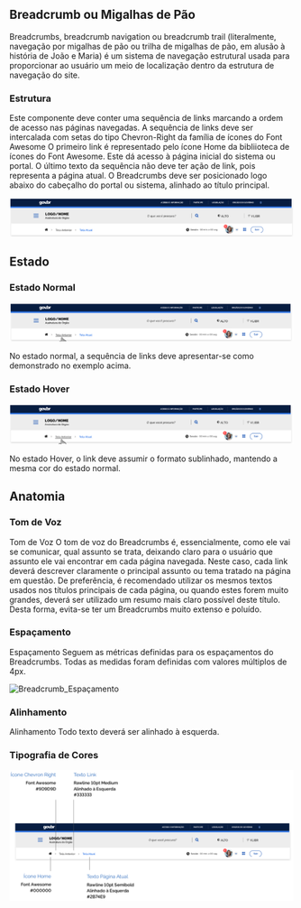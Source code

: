 
## Breadcrumb ou Migalhas de Pão

Breadcrumbs, breadcrumb navigation ou breadcrumb trail (literalmente, navegação por migalhas de pão ou trilha de migalhas de pão, em alusão à história de João e Maria) é um sistema de navegação estrutural usada para proporcionar ao usuário um meio de localização dentro da estrutura de navegação do site.

### Estrutura

Este componente deve conter uma sequência de links marcando a ordem de acesso nas páginas navegadas. A sequência de links deve ser intercalada com setas do tipo Chevron-Right da família de ícones do Font Awesome O primeiro link é representado pelo ícone Home da bibliioteca de ícones do Font Awesome. Este dá acesso à página inicial do sistema ou portal. O último texto da sequência não deve ter ação de link, pois representa a página atual. O Breadcrumbs deve ser posicionado logo abaixo do cabeçalho do portal ou sistema, alinhado ao título principal.

![Breadcrumb_Estrutura](../../assets/images/components_img/breadcrumb/Breadcrumb_Estrutura.png)

## Estado

### Estado Normal

![Breadcrumb_Estado_Normal](../../assets/images/components_img/breadcrumb/Breadcrumb_Estado_Normal.png)

No estado normal, a sequência de links deve apresentar-se como demonstrado no exemplo acima.

### Estado Hover

![Breadcrumb_Estado_Hover](../../assets/images/components_img/breadcrumb/Breadcrumb_Estado_Hover.png)

No estado Hover, o link deve assumir o formato sublinhado, mantendo a mesma cor do estado normal.

## Anatomia

### Tom de Voz

Tom de Voz O tom de voz do Breadcrumbs é, essencialmente, como ele vai se comunicar, qual assunto se trata, deixando claro para o usuário que assunto ele vai encontrar em cada página navegada. Neste caso, cada link deverá descrever claramente o principal assunto ou tema tratado na página em questão. De preferência, é recomendado utilizar os mesmos textos usados nos títulos principais de cada página, ou quando estes forem muito grandes, deverá ser utilizado um resumo mais claro possível deste título. Desta forma, evita-se ter um Breadcrumbs muito extenso e poluído.

### Espaçamento

Espaçamento Seguem as métricas definidas para os espaçamentos do Breadcrumbs. Todas as medidas foram definidas com valores múltiplos de 4px.

![Breadcrumb_Espaçamento](../../assets/images/components_img/breadcrumb/Breadcrumb_Espaçamento.png)



### Alinhamento

Alinhamento Todo texto deverá ser alinhado à esquerda.

### Tipografia de Cores

![Breadcrumb_Tipografia](../../assets/images/components_img/breadcrumb/Breadcrumb_Tipografia.png)
